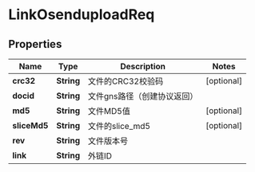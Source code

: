 # LinkOsenduploadReq

## Properties
Name | Type | Description | Notes
------------ | ------------- | ------------- | -------------
**crc32** | **String** | 文件的CRC32校验码 |  [optional]
**docid** | **String** | 文件gns路径（创建协议返回） | 
**md5** | **String** | 文件MD5值 |  [optional]
**sliceMd5** | **String** | 文件的slice_md5 |  [optional]
**rev** | **String** | 文件版本号 | 
**link** | **String** | 外链ID | 

